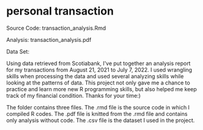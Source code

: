 # personal transaction
Source Code: transaction_analysis.Rmd

Analysis: transaction_analysis.pdf

Data Set:

Using data retrieved from Scotiabank, I've put together an analysis report for my transactions from August 21, 2021 to July 7, 2022. I used wrangling skills when processing the data and used several analyzing skills while looking at the patterns of data. This project not only gave me a chance to practice and learn more new R programming skills, but also helped me keep track of my financial condition. Thanks for your time:)

The folder contains three files. The .rmd file is the source code in which I compiled R codes. The .pdf file is knitted from the .rmd file and contains only analysis without code. The .csv file is the dataset I used in the project.
